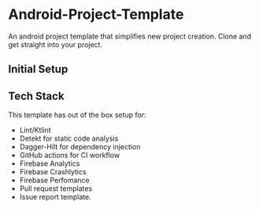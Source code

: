 # Android-Project-Template

An android project template that simplifies new project creation. Clone and get straight into your project.

## Initial Setup 

## Tech Stack 
This template has out of the box setup for: 
- Lint/Ktlint
- Detekt for static code analysis
- Dagger-Hilt for dependency injection
- GitHub actions for CI workflow
- Firebase Analytics
- Firebase Crashlytics
- Firebase Perfomance
- Pull request templates
- Issue report template.

